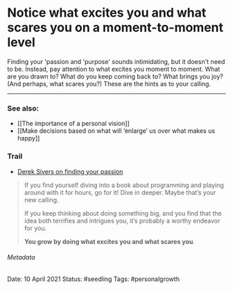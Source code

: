 # Notice what excites you and what scares you on a moment-to-moment level
Finding your 'passion and 'purpose' sounds intimidating, but it doesn't need to be. Instead, pay attention to what excites you moment to moment. What are you drawn to? What do you keep coming back to? What brings you joy? (And perhaps, what scares you?) These are the hints as to your calling.
- - - -
### See also:
* [[The importance of a personal vision]]
* [[Make decisions based on what will ‘enlarge’ us over what makes us happy]]
### Trail
* [Derek Sivers on finding your passion](https://sive.rs/passion)
>If you find yourself diving into a book about programming and playing around with it for hours, go for it! Dive in deeper. Maybe that’s your new calling.
>
>If you keep thinking about doing something big, and you find that the idea both terrifies and intrigues you, it’s probably a worthy endeavor for you.
>
>**You grow by doing what excites you and what scares you**.

###### Metadata
Date: 10 April 2021
Status: #seedling
Tags: #personalgrowth
